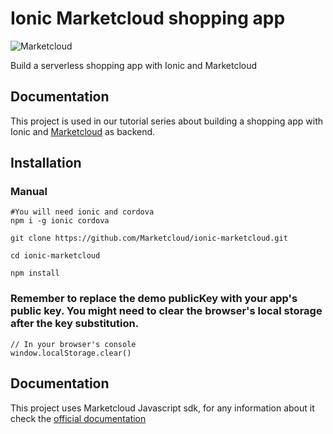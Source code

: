 # Ionic Marketcloud shopping app
![Marketcloud](http://beta.marketcloud.it/img/logo/new_with_text.png)

Build a serverless shopping app with Ionic and Marketcloud

## Documentation
This project is used in our tutorial series about building a shopping app with Ionic and [Marketcloud](https:/www.marketcloud.it) as backend.

## Installation

### Manual
```
#You will need ionic and cordova
npm i -g ionic cordova

git clone https://github.com/Marketcloud/ionic-marketcloud.git

cd ionic-marketcloud

npm install
```

### Remember to replace the demo publicKey with your app's public key. You might need to clear the browser's local storage after the key substitution.
```
// In your browser's console
window.localStorage.clear()
```

## Documentation
This project uses Marketcloud Javascript sdk, for any information about it check the [official documentation](http://www.marketcloud.it/documentation)
